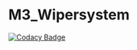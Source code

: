 # M3_Wipersystem

[![Codacy Badge](https://api.codacy.com/project/badge/Grade/42f54f7d23d24cbfad48e1cf5841864b)](https://app.codacy.com/gh/Saishivasai/M3_Wipersystem?utm_source=github.com&utm_medium=referral&utm_content=Saishivasai/M3_Wipersystem&utm_campaign=Badge_Grade_Settings)
